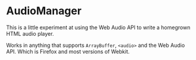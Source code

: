 # AudioManager
This is a little experiment at using the Web Audio API
to write a homegrown HTML audio player.

Works in anything that supports `ArrayBuffer`, `<audio>`
and the Web Audio API. Which is Firefox and most versions
of Webkit.
